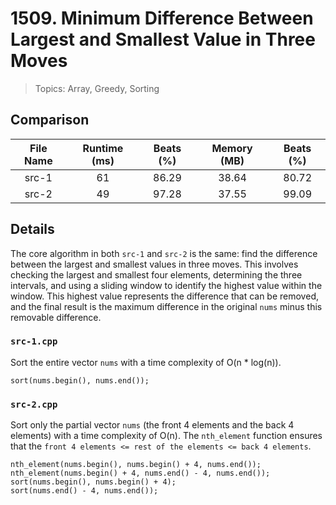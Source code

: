 # 1509. Minimum Difference Between Largest and Smallest Value in Three Moves

> Topics: Array, Greedy, Sorting

## Comparison

| File Name | Runtime (ms) | Beats (%) | Memory (MB) | Beats (%) |
|:---------:|:------------:|:---------:|:-----------:|:---------:|
|   src-1   |      61      |   86.29   |    38.64    |   80.72   |
|   src-2   |      49      |   97.28   |    37.55    |   99.09   |

## Details

The core algorithm in both `src-1` and `src-2` is the same: find the difference between the largest and smallest values in three moves. This involves checking the largest and smallest four elements, determining the three intervals, and using a sliding window to identify the highest value within the window. This highest value represents the difference that can be removed, and the final result is the maximum difference in the original `nums` minus this removable difference.

### `src-1.cpp`

Sort the entire vector `nums` with a time complexity of O(n * log(n)).

```
sort(nums.begin(), nums.end());
```

### `src-2.cpp`

Sort only the partial vector `nums` (the front 4 elements and the back 4 elements) with a time complexity of O(n). The `nth_element` function ensures that the `front 4 elements <= rest of the elements <= back 4 elements`.

```
nth_element(nums.begin(), nums.begin() + 4, nums.end());
nth_element(nums.begin() + 4, nums.end() - 4, nums.end());
sort(nums.begin(), nums.begin() + 4);
sort(nums.end() - 4, nums.end());
```
